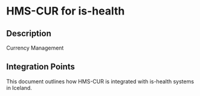 # HMS-CUR for is-health

## Description

Currency Management

## Integration Points

This document outlines how HMS-CUR is integrated with is-health systems in Iceland.
